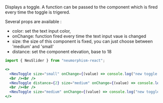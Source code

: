 Displays a toggle. A function can be passed to the component which is fired every time the toggle is trigered.

Several props are available :
+ color: set the text input color,
+ onChange: function fired every time the text input vaue is changed
+ size: the size of this component is fixed, you can just choose between 'medium' and 'small'
+ distance: set the component elevation, base to 18

```jsx { "props": { "style": { "backgroundColor": "#929292", "textAlign": "center", "padding": "100px 20px" } } }
import { NeuSlider } from "neumorphism-react";

<>
  <NeuToggle size="small" onChange={(value) => console.log("new toggle value : ", value)} />
  <br /><br />
  <NeuToggle distance={2} size="medium" onChange={(value) => console.log("new toggle value : ", value)} />
  <br /><br />
  <NeuToggle size="medium" onChange={(value) => console.log("new toggle value : ", value)} />
</>
```